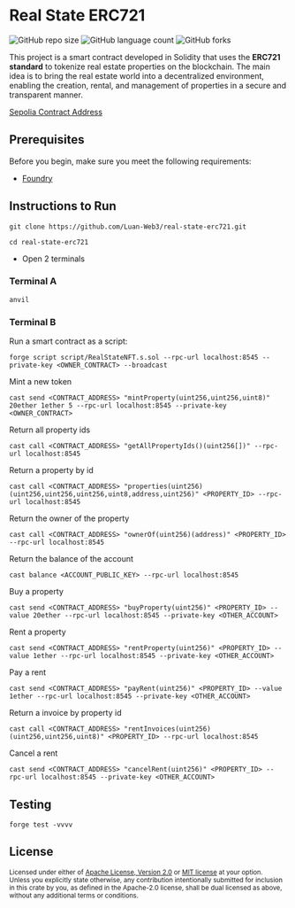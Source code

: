Real State ERC721
===========================

![GitHub repo size](https://img.shields.io/github/repo-size/Luan-Web3/real-state-erc721?style=for-the-badge)
![GitHub language count](https://img.shields.io/github/languages/count/Luan-Web3/real-state-erc721?style=for-the-badge)
![GitHub forks](https://img.shields.io/github/forks/Luan-Web3/real-state-erc721?style=for-the-badge)

This project is a smart contract developed in Solidity that uses the **ERC721 standard** to tokenize real estate properties on the blockchain. The main idea is to bring the real estate world into a decentralized environment, enabling the creation, rental, and management of properties in a secure and transparent manner.

[Sepolia Contract Address](https://sepolia.etherscan.io/address/0xa5535482CcEC479bd585E4A43CB17856F82C6ca1)

## Prerequisites

Before you begin, make sure you meet the following requirements:

- [Foundry](https://book.getfoundry.sh/getting-started/installation)

## Instructions to Run

```
git clone https://github.com/Luan-Web3/real-state-erc721.git
```
```
cd real-state-erc721
```
- Open 2 terminals

### Terminal A
```
anvil
```

### Terminal B
Run a smart contract as a script:
```
forge script script/RealStateNFT.s.sol --rpc-url localhost:8545 --private-key <OWNER_CONTRACT> --broadcast
```
Mint a new token
```
cast send <CONTRACT_ADDRESS> "mintProperty(uint256,uint256,uint8)" 20ether 1ether 5 --rpc-url localhost:8545 --private-key <OWNER_CONTRACT>
```
Return all property ids
```
cast call <CONTRACT_ADDRESS> "getAllPropertyIds()(uint256[])" --rpc-url localhost:8545
```
Return a property by id
```
cast call <CONTRACT_ADDRESS> "properties(uint256)(uint256,uint256,uint256,uint8,address,uint256)" <PROPERTY_ID> --rpc-url localhost:8545
```
Return the owner of the property
```
cast call <CONTRACT_ADDRESS> "ownerOf(uint256)(address)" <PROPERTY_ID> --rpc-url localhost:8545
```
Return the balance of the account
```
cast balance <ACCOUNT_PUBLIC_KEY> --rpc-url localhost:8545
```
Buy a property
```
cast send <CONTRACT_ADDRESS> "buyProperty(uint256)" <PROPERTY_ID> --value 20ether --rpc-url localhost:8545 --private-key <OTHER_ACCOUNT>
```
Rent a property
```
cast send <CONTRACT_ADDRESS> "rentProperty(uint256)" <PROPERTY_ID> --value 1ether --rpc-url localhost:8545 --private-key <OTHER_ACCOUNT>
```
Pay a rent
```
cast send <CONTRACT_ADDRESS> "payRent(uint256)" <PROPERTY_ID> --value 1ether --rpc-url localhost:8545 --private-key <OTHER_ACCOUNT>
```
Return a invoice by property id
```
cast call <CONTRACT_ADDRESS> "rentInvoices(uint256)(uint256,uint256,uint8)" <PROPERTY_ID> --rpc-url localhost:8545
```
Cancel a rent
```
cast send <CONTRACT_ADDRESS> "cancelRent(uint256)" <PROPERTY_ID> --rpc-url localhost:8545 --private-key <OTHER_ACCOUNT>
```

## Testing
```
forge test -vvvv
```

## License

<sup>
Licensed under either of <a href="LICENSE-APACHE">Apache License, Version
2.0</a> or <a href="LICENSE-MIT">MIT license</a> at your option.
</sup>

<br>

<sub>
Unless you explicitly state otherwise, any contribution intentionally submitted
for inclusion in this crate by you, as defined in the Apache-2.0 license, shall
be dual licensed as above, without any additional terms or conditions.
</sub>
